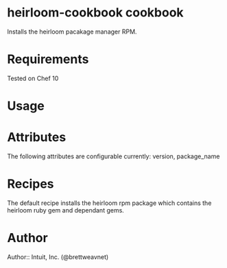 # heirloom-cookbook cookbook

Installs the heirloom pacakage manager RPM.

# Requirements

Tested on Chef 10

# Usage

# Attributes

The following attributes are configurable currently: version, package_name

# Recipes

The default recipe installs the heirloom rpm package which contains the heirloom ruby gem and dependant gems.

# Author

Author:: Intuit, Inc. (@brettweavnet)
